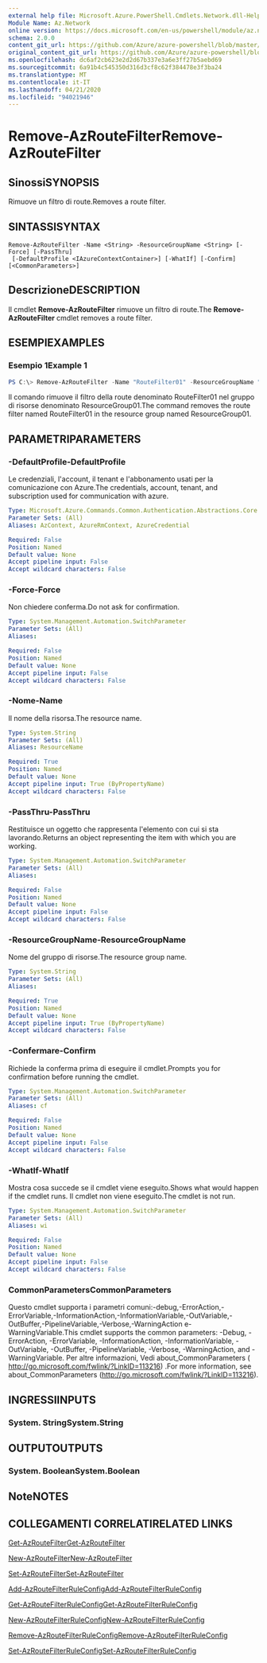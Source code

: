 ```yaml
---
external help file: Microsoft.Azure.PowerShell.Cmdlets.Network.dll-Help.xml
Module Name: Az.Network
online version: https://docs.microsoft.com/en-us/powershell/module/az.network/remove-azroutefilter
schema: 2.0.0
content_git_url: https://github.com/Azure/azure-powershell/blob/master/src/Network/Network/help/Remove-AzRouteFilter.md
original_content_git_url: https://github.com/Azure/azure-powershell/blob/master/src/Network/Network/help/Remove-AzRouteFilter.md
ms.openlocfilehash: dc6af2cb623e2d2d67b337e3a6e3ff27b5aebd69
ms.sourcegitcommit: 6a91b4c545350d316d3cf8c62f384478e3f3ba24
ms.translationtype: MT
ms.contentlocale: it-IT
ms.lasthandoff: 04/21/2020
ms.locfileid: "94021946"
---
```

# <span data-ttu-id="92812-101">Remove-AzRouteFilter</span><span class="sxs-lookup"><span data-stu-id="92812-101">Remove-AzRouteFilter</span></span>

## <span data-ttu-id="92812-102">Sinossi</span><span class="sxs-lookup"><span data-stu-id="92812-102">SYNOPSIS</span></span>
<span data-ttu-id="92812-103">Rimuove un filtro di route.</span><span class="sxs-lookup"><span data-stu-id="92812-103">Removes a route filter.</span></span>

## <span data-ttu-id="92812-104">SINTASSI</span><span class="sxs-lookup"><span data-stu-id="92812-104">SYNTAX</span></span>

```
Remove-AzRouteFilter -Name <String> -ResourceGroupName <String> [-Force] [-PassThru]
 [-DefaultProfile <IAzureContextContainer>] [-WhatIf] [-Confirm] [<CommonParameters>]
```

## <span data-ttu-id="92812-105">Descrizione</span><span class="sxs-lookup"><span data-stu-id="92812-105">DESCRIPTION</span></span>
<span data-ttu-id="92812-106">Il cmdlet **Remove-AzRouteFilter** rimuove un filtro di route.</span><span class="sxs-lookup"><span data-stu-id="92812-106">The **Remove-AzRouteFilter** cmdlet removes a route filter.</span></span>

## <span data-ttu-id="92812-107">ESEMPI</span><span class="sxs-lookup"><span data-stu-id="92812-107">EXAMPLES</span></span>

### <span data-ttu-id="92812-108">Esempio 1</span><span class="sxs-lookup"><span data-stu-id="92812-108">Example 1</span></span>
```powershell
PS C:\> Remove-AzRouteFilter -Name "RouteFilter01" -ResourceGroupName "ResourceGroup01"
```

<span data-ttu-id="92812-109">Il comando rimuove il filtro della route denominato RouteFilter01 nel gruppo di risorse denominato ResourceGroup01.</span><span class="sxs-lookup"><span data-stu-id="92812-109">The command removes the route filter named RouteFilter01 in the resource group named ResourceGroup01.</span></span>

## <span data-ttu-id="92812-110">PARAMETRI</span><span class="sxs-lookup"><span data-stu-id="92812-110">PARAMETERS</span></span>

### <span data-ttu-id="92812-111">-DefaultProfile</span><span class="sxs-lookup"><span data-stu-id="92812-111">-DefaultProfile</span></span>
<span data-ttu-id="92812-112">Le credenziali, l'account, il tenant e l'abbonamento usati per la comunicazione con Azure.</span><span class="sxs-lookup"><span data-stu-id="92812-112">The credentials, account, tenant, and subscription used for communication with azure.</span></span>

```yaml
Type: Microsoft.Azure.Commands.Common.Authentication.Abstractions.Core.IAzureContextContainer
Parameter Sets: (All)
Aliases: AzContext, AzureRmContext, AzureCredential

Required: False
Position: Named
Default value: None
Accept pipeline input: False
Accept wildcard characters: False
```

### <span data-ttu-id="92812-113">-Force</span><span class="sxs-lookup"><span data-stu-id="92812-113">-Force</span></span>
<span data-ttu-id="92812-114">Non chiedere conferma.</span><span class="sxs-lookup"><span data-stu-id="92812-114">Do not ask for confirmation.</span></span>

```yaml
Type: System.Management.Automation.SwitchParameter
Parameter Sets: (All)
Aliases:

Required: False
Position: Named
Default value: None
Accept pipeline input: False
Accept wildcard characters: False
```

### <span data-ttu-id="92812-115">-Nome</span><span class="sxs-lookup"><span data-stu-id="92812-115">-Name</span></span>
<span data-ttu-id="92812-116">Il nome della risorsa.</span><span class="sxs-lookup"><span data-stu-id="92812-116">The resource name.</span></span>

```yaml
Type: System.String
Parameter Sets: (All)
Aliases: ResourceName

Required: True
Position: Named
Default value: None
Accept pipeline input: True (ByPropertyName)
Accept wildcard characters: False
```

### <span data-ttu-id="92812-117">-PassThru</span><span class="sxs-lookup"><span data-stu-id="92812-117">-PassThru</span></span>
<span data-ttu-id="92812-118">Restituisce un oggetto che rappresenta l'elemento con cui si sta lavorando.</span><span class="sxs-lookup"><span data-stu-id="92812-118">Returns an object representing the item with which you are working.</span></span>

```yaml
Type: System.Management.Automation.SwitchParameter
Parameter Sets: (All)
Aliases:

Required: False
Position: Named
Default value: None
Accept pipeline input: False
Accept wildcard characters: False
```

### <span data-ttu-id="92812-119">-ResourceGroupName</span><span class="sxs-lookup"><span data-stu-id="92812-119">-ResourceGroupName</span></span>
<span data-ttu-id="92812-120">Nome del gruppo di risorse.</span><span class="sxs-lookup"><span data-stu-id="92812-120">The resource group name.</span></span>

```yaml
Type: System.String
Parameter Sets: (All)
Aliases:

Required: True
Position: Named
Default value: None
Accept pipeline input: True (ByPropertyName)
Accept wildcard characters: False
```

### <span data-ttu-id="92812-121">-Confermare</span><span class="sxs-lookup"><span data-stu-id="92812-121">-Confirm</span></span>
<span data-ttu-id="92812-122">Richiede la conferma prima di eseguire il cmdlet.</span><span class="sxs-lookup"><span data-stu-id="92812-122">Prompts you for confirmation before running the cmdlet.</span></span>

```yaml
Type: System.Management.Automation.SwitchParameter
Parameter Sets: (All)
Aliases: cf

Required: False
Position: Named
Default value: None
Accept pipeline input: False
Accept wildcard characters: False
```

### <span data-ttu-id="92812-123">-WhatIf</span><span class="sxs-lookup"><span data-stu-id="92812-123">-WhatIf</span></span>
<span data-ttu-id="92812-124">Mostra cosa succede se il cmdlet viene eseguito.</span><span class="sxs-lookup"><span data-stu-id="92812-124">Shows what would happen if the cmdlet runs.</span></span>
<span data-ttu-id="92812-125">Il cmdlet non viene eseguito.</span><span class="sxs-lookup"><span data-stu-id="92812-125">The cmdlet is not run.</span></span>

```yaml
Type: System.Management.Automation.SwitchParameter
Parameter Sets: (All)
Aliases: wi

Required: False
Position: Named
Default value: None
Accept pipeline input: False
Accept wildcard characters: False
```

### <span data-ttu-id="92812-126">CommonParameters</span><span class="sxs-lookup"><span data-stu-id="92812-126">CommonParameters</span></span>
<span data-ttu-id="92812-127">Questo cmdlet supporta i parametri comuni:-debug,-ErrorAction,-ErrorVariable,-InformationAction,-InformationVariable,-OutVariable,-OutBuffer,-PipelineVariable,-Verbose,-WarningAction e-WarningVariable.</span><span class="sxs-lookup"><span data-stu-id="92812-127">This cmdlet supports the common parameters: -Debug, -ErrorAction, -ErrorVariable, -InformationAction, -InformationVariable, -OutVariable, -OutBuffer, -PipelineVariable, -Verbose, -WarningAction, and -WarningVariable.</span></span> <span data-ttu-id="92812-128">Per altre informazioni, Vedi about_CommonParameters ( http://go.microsoft.com/fwlink/?LinkID=113216) .</span><span class="sxs-lookup"><span data-stu-id="92812-128">For more information, see about_CommonParameters (http://go.microsoft.com/fwlink/?LinkID=113216).</span></span>

## <span data-ttu-id="92812-129">INGRESSI</span><span class="sxs-lookup"><span data-stu-id="92812-129">INPUTS</span></span>

### <span data-ttu-id="92812-130">System. String</span><span class="sxs-lookup"><span data-stu-id="92812-130">System.String</span></span>

## <span data-ttu-id="92812-131">OUTPUT</span><span class="sxs-lookup"><span data-stu-id="92812-131">OUTPUTS</span></span>

### <span data-ttu-id="92812-132">System. Boolean</span><span class="sxs-lookup"><span data-stu-id="92812-132">System.Boolean</span></span>

## <span data-ttu-id="92812-133">Note</span><span class="sxs-lookup"><span data-stu-id="92812-133">NOTES</span></span>

## <span data-ttu-id="92812-134">COLLEGAMENTI CORRELATI</span><span class="sxs-lookup"><span data-stu-id="92812-134">RELATED LINKS</span></span>

[<span data-ttu-id="92812-135">Get-AzRouteFilter</span><span class="sxs-lookup"><span data-stu-id="92812-135">Get-AzRouteFilter</span></span>](./Get-AzRouteFilter.md)

[<span data-ttu-id="92812-136">New-AzRouteFilter</span><span class="sxs-lookup"><span data-stu-id="92812-136">New-AzRouteFilter</span></span>](./New-AzRouteFilter.md)

[<span data-ttu-id="92812-137">Set-AzRouteFilter</span><span class="sxs-lookup"><span data-stu-id="92812-137">Set-AzRouteFilter</span></span>](./Set-AzRouteFilter.md)

[<span data-ttu-id="92812-138">Add-AzRouteFilterRuleConfig</span><span class="sxs-lookup"><span data-stu-id="92812-138">Add-AzRouteFilterRuleConfig</span></span>](./Add-AzRouteFilterRuleConfig.md)

[<span data-ttu-id="92812-139">Get-AzRouteFilterRuleConfig</span><span class="sxs-lookup"><span data-stu-id="92812-139">Get-AzRouteFilterRuleConfig</span></span>](./Get-AzRouteFilterRuleConfig.md)

[<span data-ttu-id="92812-140">New-AzRouteFilterRuleConfig</span><span class="sxs-lookup"><span data-stu-id="92812-140">New-AzRouteFilterRuleConfig</span></span>](./New-AzRouteFilterRuleConfig.md)

[<span data-ttu-id="92812-141">Remove-AzRouteFilterRuleConfig</span><span class="sxs-lookup"><span data-stu-id="92812-141">Remove-AzRouteFilterRuleConfig</span></span>](./Remove-AzRouteFilterRuleConfig.md)

[<span data-ttu-id="92812-142">Set-AzRouteFilterRuleConfig</span><span class="sxs-lookup"><span data-stu-id="92812-142">Set-AzRouteFilterRuleConfig</span></span>](./Set-AzRouteFilterRuleConfig.md)
